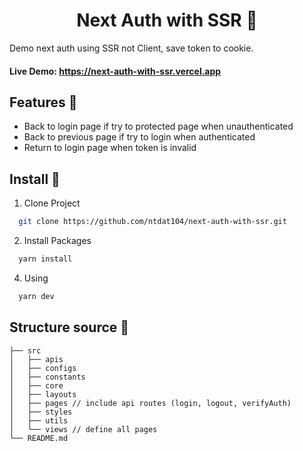 <h1 align='center'><strong>Next Auth with SSR 🍪</strong></h1>

<p>Demo next auth using SSR not Client, save token to cookie.</p>

#### **Live Demo:** https://next-auth-with-ssr.vercel.app

## **Features 🚀**

- Back to login page if try to protected page when unauthenticated
- Back to previous page if try to login when authenticated
- Return to login page when token is invalid

## **Install 🔨**

1. Clone Project

```sh
  git clone https://github.com/ntdat104/next-auth-with-ssr.git
```

2. Install Packages

```sh
  yarn install
```

4. Using

```sh
  yarn dev
```

## **Structure source 🥘**

```
├── src
│   ├── apis
│   ├── configs
│   ├── constants
│   ├── core
│   ├── layouts
│   ├── pages // include api routes (login, logout, verifyAuth)
│   ├── styles
│   ├── utils
│   └── views // define all pages
└── README.md
```
